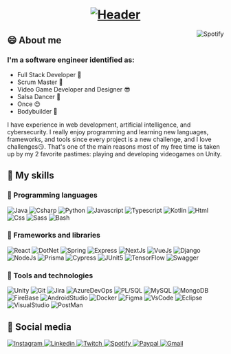 <h1 align="center">
  <a href="https://git.io/typing-svg">
    <img src="https://readme-typing-svg.herokuapp.com?font=Roboto+Condensed&size=50&pause=1000&color=53B14F&center=true&vCenter=true&width=600&height=70&lines=%F0%9F%A4%94+Hi!+I'm+Esarac;%F0%9F%A5%B4+Welcome+to+my+profile" alt="Header" />
  </a>
</h1>

<a href="https://spotify-github-profile.vercel.app/api/view.svg?uid=12175210260&redirect=true">
    <img align="right" alt="Spotify" src="https://spotify-github-profile.vercel.app/api/view.svg?uid=12175210260&cover_image=true&theme=default&bar_color=53B14F&bar_color_cover=false">
</a>

<h2>😄 About me</h2>
<p>
</p>
<h3>I'm a software engineer identified as:</h3>
<ul>
  <li>Full Stack Developer 🤑</li>
  <li>Scrum Master 🧐</li>
  <li>Video Game Developer and Designer 😎</li>
  <li>Salsa Dancer 🥵</li>
  <li>Once 😍</li>
  <li>Bodybuilder 💪</li>
</ul>
<p>
  I have experience in web development, artificial intelligence, and cybersecurity. I really enjoy programming and learning new languages, frameworks, and tools since every project is a new challenge, and I love challenges😏. That's one of the main reasons most of my free time is taken up by my 2 favorite pastimes: playing and developing videogames on Unity.
</p>

<h2>🤯 My skills</h2>
<h3>🌠 Programming languages</h3>
<div>
  <img alt="Java" src="https://img.shields.io/badge/Java-ED8B00?style=for-the-badge&logo=Oracle&logoColor=white">
  <img alt="Csharp" src="https://img.shields.io/badge/C%23-239120?style=for-the-badge&logo=c-sharp&logoColor=white">
  <img alt="Python" src="https://img.shields.io/badge/Python-14354C?style=for-the-badge&logo=python&logoColor=white">
  <img alt="Javascript" src="https://img.shields.io/badge/JavaScript-F7DF1E?style=for-the-badge&logo=javascript&logoColor=black">
  <img alt="Typescript" src="https://img.shields.io/badge/TypeScript-007ACC?style=for-the-badge&logo=typescript&logoColor=white">
  <img alt="Kotlin" src="https://img.shields.io/badge/Kotlin-0095D5?&style=for-the-badge&logo=kotlin&logoColor=white">
  <img alt="Html" src="https://img.shields.io/badge/HTML5-E34F26?style=for-the-badge&logo=html5&logoColor=white">
  <img alt="Css" src="https://img.shields.io/badge/CSS3-1572B6?style=for-the-badge&logo=css3&logoColor=white">
  <img alt="Sass" src="https://img.shields.io/badge/Sass-CC6699?style=for-the-badge&logo=sass&logoColor=white">
  <img alt="Bash" src="https://img.shields.io/badge/Bash-121011?style=for-the-badge&logo=gnu-bash&logoColor=white">
</div>
<h3>🌌 Frameworks and libraries</h3>
<div>
  <img alt="React" src="https://img.shields.io/badge/React-61DAFB?style=for-the-badge&logo=react&logoColor=black">
  <img alt="DotNet" src="https://img.shields.io/badge/.NET-5C2D91?style=for-the-badge&logo=.net&logoColor=white">
  <img alt="Spring" src="https://img.shields.io/badge/Spring-6DB33F?style=for-the-badge&logo=spring&logoColor=white">
  <img alt="Express" src="https://img.shields.io/badge/Express.js-000000?style=for-the-badge&logo=express&logoColor=white">
  <img alt="NextJs" src="https://img.shields.io/badge/next.js-000000?style=for-the-badge&logo=nextdotjs&logoColor=white">
  <img alt="VueJs" src="https://img.shields.io/badge/Vue.js-4FC08D?style=for-the-badge&logo=vue.js&logoColor=white">
  <img alt="Django" src="https://img.shields.io/badge/Django-092E20?style=for-the-badge&logo=django&logoColor=white">
  <img alt="NodeJs" src="https://img.shields.io/badge/Node.js-339933?style=for-the-badge&logo=nodedotjs&logoColor=white">
  <img alt="Prisma" src="https://img.shields.io/badge/Prisma-3982CE?style=for-the-badge&logo=Prisma&logoColor=white">
  <img alt="Cypress" src="https://img.shields.io/badge/Cypress-17202C?style=for-the-badge&logo=cypress&logoColor=white">
  <img alt="JUnit5" src="https://img.shields.io/badge/Junit5-25A162?style=for-the-badge&logo=junit5&logoColor=white">
  <img alt="TensorFlow" src="https://img.shields.io/badge/TensorFlow-FF6F00?style=for-the-badge&logo=TensorFlow&logoColor=white">
  <img alt="Swagger" src="https://img.shields.io/badge/Swagger-85EA2D?style=for-the-badge&logo=Swagger&logoColor=black">
</div>
<h3>🚀 Tools and technologies</h3>
<div>
  <img alt="Unity" src="https://img.shields.io/badge/Unity-100000?style=for-the-badge&logo=unity&logoColor=white">
  <img alt="Git" src="https://img.shields.io/badge/GIT-E44C30?style=for-the-badge&logo=git&logoColor=white">
  <img alt="Jira" src="https://img.shields.io/badge/Jira-0052CC?style=for-the-badge&logo=Jira&logoColor=white">
  <img alt="AzureDevOps" src="https://img.shields.io/badge/Azure_DevOps-0078D7?style=for-the-badge&logo=azure-devops&logoColor=white">
  <img alt="PL/SQL" src="https://img.shields.io/badge/PLSQL-F80000?style=for-the-badge&logo=oracle&logoColor=white">
  <img alt="MySQL" src="https://img.shields.io/badge/MySQL-005C84?style=for-the-badge&logo=mysql&logoColor=white">
  <img alt="MongoDB" src="https://img.shields.io/badge/MongoDB-4EA94B?style=for-the-badge&logo=mongodb&logoColor=white">
  <img alt="FireBase" src="https://img.shields.io/badge/firebase-ffca28?style=for-the-badge&logo=firebase&logoColor=black">
  <img alt="AndroidStudio" src="https://img.shields.io/badge/Android_Studio-3DDC84?style=for-the-badge&logo=android-studio&logoColor=white">
  <img alt="Docker" src="https://img.shields.io/badge/Docker-2CA5E0?style=for-the-badge&logo=docker&logoColor=white">
  <img alt="Figma" src="https://img.shields.io/badge/Figma-F24E1E?style=for-the-badge&logo=figma&logoColor=white">
  <img alt="VsCode" src="https://img.shields.io/badge/VSCode-0078D4?style=for-the-badge&logo=visual%20studio%20code&logoColor=white">
  <img alt="Eclipse" src="https://img.shields.io/badge/Eclipse-2C2255?style=for-the-badge&logo=eclipse&logoColor=white">
  <img alt="VisualStudio" src="https://img.shields.io/badge/Visual_Studio-5C2D91?style=for-the-badge&logo=visual%20studio&logoColor=white">
  <img alt="PostMan" src="https://img.shields.io/badge/Postman-FF6C37?style=for-the-badge&logo=Postman&logoColor=white">
</div>

<h2>🤨 Social media</h2>
<a href="https://www.instagram.com/esaracgp/">
  <img alt="Instagram" src="https://img.shields.io/badge/Instagram-E4405F?style=for-the-badge&logo=instagram&logoColor=white">
</a>
<a href="https://www.linkedin.com/in/estebanarizaacosta/">
  <img alt="Linkedin" src="https://img.shields.io/badge/LinkedIn-0077B5?style=for-the-badge&logo=linkedin&logoColor=white">
</a>
<a href="https://www.twitch.tv/esarac567">
  <img alt="Twitch" src="https://img.shields.io/badge/Twitch-9146FF?style=for-the-badge&logo=twitch&logoColor=white">
</a>
<a href="https://open.spotify.com/user/12175210260">
  <img alt="Spotify" src="https://img.shields.io/badge/Spotify-1ED760?&style=for-the-badge&logo=spotify&logoColor=white">
</a>
<a href="https://www.paypal.me/esaracgp">
  <img alt="Paypal" src="https://img.shields.io/badge/PayPal-00457C?style=for-the-badge&logo=paypal&logoColor=white">
</a>
<a href="mailto:acosta57esteban@gmail.com">
  <img alt="Gmail" src="https://img.shields.io/badge/Gmail-D14836?style=for-the-badge&logo=gmail&logoColor=white">
</a>
